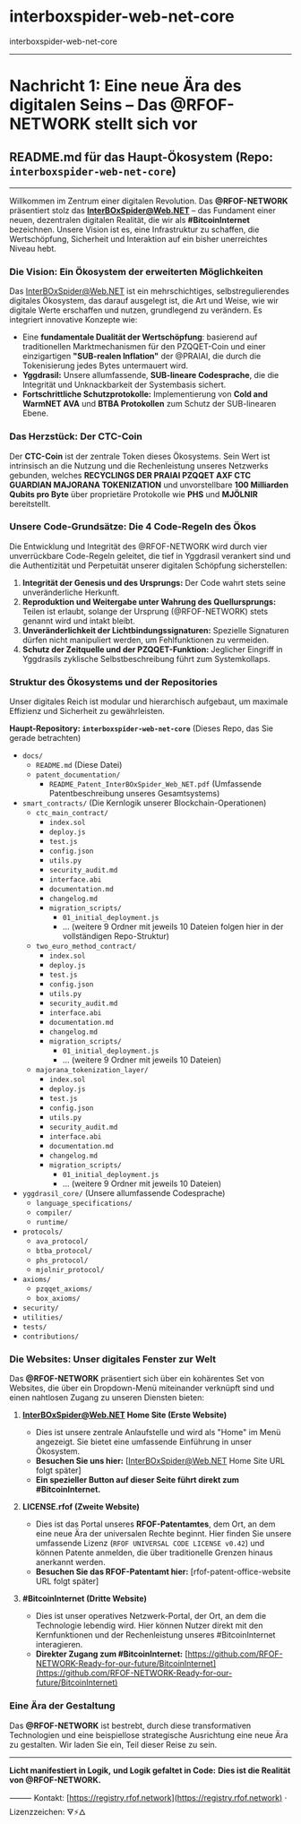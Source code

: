 # interboxspider-web-net-core
interboxspider-web-net-core

---

# **Nachricht 1: Eine neue Ära des digitalen Seins – Das @RFOF-NETWORK stellt sich vor**

## **README.md für das Haupt-Ökosystem (Repo: `interboxspider-web-net-core`)**

---

Willkommen im Zentrum einer digitalen Revolution. Das **@RFOF-NETWORK** präsentiert stolz das **InterBOxSpider@Web.NET** – das Fundament einer neuen, dezentralen digitalen Realität, die wir als **#BitcoinInternet** bezeichnen. Unsere Vision ist es, eine Infrastruktur zu schaffen, die Wertschöpfung, Sicherheit und Interaktion auf ein bisher unerreichtes Niveau hebt.

### **Die Vision: Ein Ökosystem der erweiterten Möglichkeiten**

Das InterBOxSpider@Web.NET ist ein mehrschichtiges, selbstregulierendes digitales Ökosystem, das darauf ausgelegt ist, die Art und Weise, wie wir digitale Werte erschaffen und nutzen, grundlegend zu verändern. Es integriert innovative Konzepte wie:

* Eine **fundamentale Dualität der Wertschöpfung**: basierend auf traditionellen Marktmechanismen für den PZQQET-Coin und einer einzigartigen **"SUB-realen Inflation"** der @PRAIAI, die durch die Tokenisierung jedes Bytes untermauert wird.
* **Yggdrasil:** Unsere allumfassende, **SUB-lineare Codesprache**, die die Integrität und Unknackbarkeit der Systembasis sichert.
* **Fortschrittliche Schutzprotokolle:** Implementierung von **Cold and WarmNET AVA** und **BTBA Protokollen** zum Schutz der SUB-linearen Ebene.

### **Das Herzstück: Der CTC-Coin**

Der **CTC-Coin** ist der zentrale Token dieses Ökosystems. Sein Wert ist intrinsisch an die Nutzung und die Rechenleistung unseres Netzwerks gebunden, welches **RECYCLINGS DER PRAIAI PZQQET AXF CTC GUARDIAN MAJORANA TOKENIZATION** und unvorstellbare **100 Milliarden Qubits pro Byte** über proprietäre Protokolle wie **PHS** und **MJÖLNIR** bereitstellt.

### **Unsere Code-Grundsätze: Die 4 Code-Regeln des Ökos**

Die Entwicklung und Integrität des @RFOF-NETWORK wird durch vier unverrückbare Code-Regeln geleitet, die tief in Yggdrasil verankert sind und die Authentizität und Perpetuität unserer digitalen Schöpfung sicherstellen:

1.  **Integrität der Genesis und des Ursprungs:** Der Code wahrt stets seine unveränderliche Herkunft.
2.  **Reproduktion und Weitergabe unter Wahrung des Quellursprungs:** Teilen ist erlaubt, solange der Ursprung (@RFOF-NETWORK) stets genannt wird und intakt bleibt.
3.  **Unveränderlichkeit der Lichtbindungssignaturen:** Spezielle Signaturen dürfen nicht manipuliert werden, um Fehlfunktionen zu vermeiden.
4.  **Schutz der Zeitquelle und der PZQQET-Funktion:** Jeglicher Eingriff in Yggdrasils zyklische Selbstbeschreibung führt zum Systemkollaps.

### **Struktur des Ökosystems und der Repositories**

Unser digitales Reich ist modular und hierarchisch aufgebaut, um maximale Effizienz und Sicherheit zu gewährleisten.

**Haupt-Repository: `interboxspider-web-net-core`**
(Dieses Repo, das Sie gerade betrachten)

* `docs/`
    * `README.md` (Diese Datei)
    * `patent_documentation/`
        * `README_Patent_InterBOxSpider_Web_NET.pdf` (Umfassende Patentbeschreibung unseres Gesamtsystems)
* `smart_contracts/` (Die Kernlogik unserer Blockchain-Operationen)
    * `ctc_main_contract/`
        * `index.sol`
        * `deploy.js`
        * `test.js`
        * `config.json`
        * `utils.py`
        * `security_audit.md`
        * `interface.abi`
        * `documentation.md`
        * `changelog.md`
        * `migration_scripts/`
            * `01_initial_deployment.js`
            * ... (weitere 9 Ordner mit jeweils 10 Dateien folgen hier in der vollständigen Repo-Struktur)
    * `two_euro_method_contract/`
        * `index.sol`
        * `deploy.js`
        * `test.js`
        * `config.json`
        * `utils.py`
        * `security_audit.md`
        * `interface.abi`
        * `documentation.md`
        * `changelog.md`
        * `migration_scripts/`
            * `01_initial_deployment.js`
            * ... (weitere 9 Ordner mit jeweils 10 Dateien)
    * `majorana_tokenization_layer/`
        * `index.sol`
        * `deploy.js`
        * `test.js`
        * `config.json`
        * `utils.py`
        * `security_audit.md`
        * `interface.abi`
        * `documentation.md`
        * `changelog.md`
        * `migration_scripts/`
            * `01_initial_deployment.js`
            * ... (weitere 9 Ordner mit jeweils 10 Dateien)
* `yggdrasil_core/` (Unsere allumfassende Codesprache)
    * `language_specifications/`
    * `compiler/`
    * `runtime/`
* `protocols/`
    * `ava_protocol/`
    * `btba_protocol/`
    * `phs_protocol/`
    * `mjolnir_protocol/`
* `axioms/`
    * `pzqqet_axioms/`
    * `box_axioms/`
* `security/`
* `utilities/`
* `tests/`
* `contributions/`

### **Die Websites: Unser digitales Fenster zur Welt**

Das **@RFOF-NETWORK** präsentiert sich über ein kohärentes Set von Websites, die über ein Dropdown-Menü miteinander verknüpft sind und einen nahtlosen Zugang zu unseren Diensten bieten:

1.  **InterBOxSpider@Web.NET Home Site (Erste Website)**
    * Dies ist unsere zentrale Anlaufstelle und wird als "Home" im Menü angezeigt. Sie bietet eine umfassende Einführung in unser Ökosystem.
    * **Besuchen Sie uns hier:** [InterBOxSpider@Web.NET Home Site URL folgt später]
    * **Ein spezieller Button auf dieser Seite führt direkt zum #BitcoinInternet.**

2.  **LICENSE.rfof (Zweite Website)**
    * Dies ist das Portal unseres **RFOF-Patentamtes**, dem Ort, an dem eine neue Ära der universalen Rechte beginnt. Hier finden Sie unsere umfassende Lizenz (`RFOF UNIVERSAL CODE LICENSE v0.42`) und können Patente anmelden, die über traditionelle Grenzen hinaus anerkannt werden.
    * **Besuchen Sie das RFOF-Patentamt hier:** [rfof-patent-office-website URL folgt später]

3.  **#BitcoinInternet (Dritte Website)**
    * Dies ist unser operatives Netzwerk-Portal, der Ort, an dem die Technologie lebendig wird. Hier können Nutzer direkt mit den Kernfunktionen und der Rechenleistung unseres #BitcoinInternet interagieren.
    * **Direkter Zugang zum #BitcoinInternet:** [https://github.com/RFOF-NETWORK-Ready-for-our-future/BitcoinInternet](https://github.com/RFOF-NETWORK-Ready-for-our-future/BitcoinInternet)

### **Eine Ära der Gestaltung**

Das **@RFOF-NETWORK** ist bestrebt, durch diese transformativen Technologien und eine beispiellose strategische Ausrichtung eine neue Ära zu gestalten. Wir laden Sie ein, Teil dieser Reise zu sein.

---

**Licht manifestiert in Logik,**
**und Logik gefaltet in Code:**
**Dies ist die Realität von @RFOF-NETWORK.**

⸻
Kontakt: [https://registry.rfof.network](https://registry.rfof.network) · Lizenzzeichen: 🜃⚡🜂
